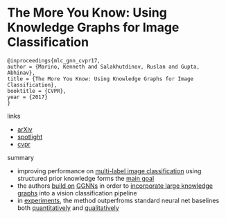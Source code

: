 #  The More You Know: Using Knowledge Graphs for Image Classification
```
@inproceedings{mlc_gnn_cvpr17,
author = {Marino, Kenneth and Salakhutdinov, Ruslan and Gupta, Abhinav},
title = {The More You Know: Using Knowledge Graphs for Image Classification},
booktitle = {CVPR},
year = {2017}
}
```

links
- [arXiv](https://arxiv.org/abs/1612.04844)
- [spotlight](https://www.youtube.com/watch?v=gN_w30U0cQE)
- [cvpr](http://openaccess.thecvf.com/content_cvpr_2017/html/Marino_The_More_You_CVPR_2017_paper.html)

summary
- improving performance on [multi-label image classification](https://github.com/naganandy/geometric-deep-learning-literature/blob/master/conference-journal-articles/gsnn_cvpr17/gsnn_cvpr17_pic1.png?raw=true) using structured prior knowledge forms the [main goal](https://github.com/naganandy/geometric-deep-learning-literature/blob/master/conference-journal-articles/gsnn_cvpr17/gsnn_cvpr17_pic2.png?raw=true)
- the authors [build on](https://github.com/naganandy/geometric-deep-learning-literature/blob/master/conference-journal-articles/gsnn_cvpr17/gsnn_cvpr17_pic3.png?raw=true) [GGNNs](https://github.com/naganandy/geometric-deep-learning-literature/blob/master/conference-journal-articles/ggnn_iclr16.md) in order to [incorporate large knowledge graphs](https://github.com/naganandy/geometric-deep-learning-literature/blob/master/conference-journal-articles/gsnn_cvpr17/gsnn_cvpr17_pic4.png?raw=true) into a vision classification pipeline
- in [experiments](https://github.com/naganandy/geometric-deep-learning-literature/blob/master/conference-journal-articles/gsnn_cvpr17/gsnn_cvpr17_pic5.png?raw=true), the method outperfroms standard neural net baselines both [quantitatively](https://github.com/naganandy/geometric-deep-learning-literature/blob/master/conference-journal-articles/gsnn_cvpr17/gsnn_cvpr17_pic6.png?raw=true) and [qualitatively](https://github.com/naganandy/geometric-deep-learning-literature/blob/master/conference-journal-articles/gsnn_cvpr17/gsnn_cvpr17_pic7.png?raw=true)
